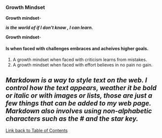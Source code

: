 ### Growth Mindset

**Growth mindset**-
 
***is the world of if I don't know , I can learn.***

**Growth mindset**- 
#### Is when faced with challenges embraces and acheives higher goals.
1. A growth mindset when faced with criticism learns from mistakes.
1. A growth mindset when faced with effort believes in no pain no gain.

## ***Markdown is a way to style text on the web. I control how the text appears, weather it be bold or italic or with images or lists, those are just a few things that can be added to my web page. Markdown also involves using non-alphabetic characters such as the # and the star key.***

[Link back to Table of Contents](102/README.md)